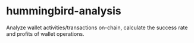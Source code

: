 # hummingbird-analysis
Analyze wallet activities/transactions on-chain, calculate the success rate and profits of wallet operations.
